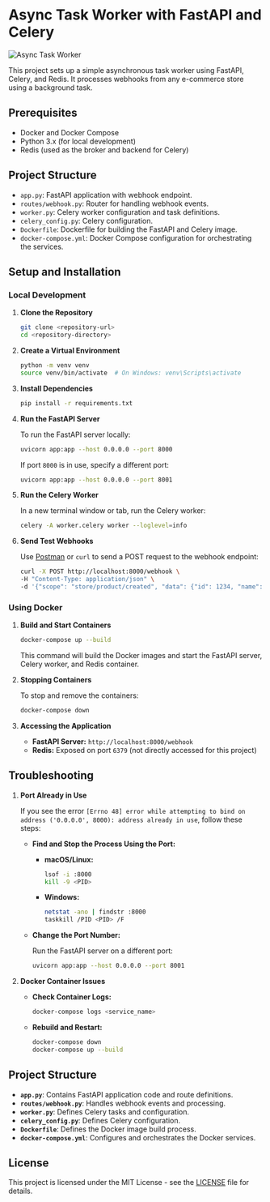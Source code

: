 # Async Task Worker with FastAPI and Celery

![Async Task Worker](https://github.com/user-attachments/assets/1168554b-f9b2-4ba6-8eda-2219ffc75ed3)

This project sets up a simple asynchronous task worker using FastAPI, Celery, and Redis. It processes webhooks from any e-commerce store using a background task.

## Prerequisites

- Docker and Docker Compose
- Python 3.x (for local development)
- Redis (used as the broker and backend for Celery)

## Project Structure

- `app.py`: FastAPI application with webhook endpoint.
- `routes/webhook.py`: Router for handling webhook events.
- `worker.py`: Celery worker configuration and task definitions.
- `celery_config.py`: Celery configuration.
- `Dockerfile`: Dockerfile for building the FastAPI and Celery image.
- `docker-compose.yml`: Docker Compose configuration for orchestrating the services.

## Setup and Installation

### Local Development

1. **Clone the Repository**

   ```bash
   git clone <repository-url>
   cd <repository-directory>
   ```

2. **Create a Virtual Environment**

   ```bash
   python -m venv venv
   source venv/bin/activate  # On Windows: venv\Scripts\activate
   ```

3. **Install Dependencies**

   ```bash
   pip install -r requirements.txt
   ```

4. **Run the FastAPI Server**

   To run the FastAPI server locally:

   ```bash
   uvicorn app:app --host 0.0.0.0 --port 8000
   ```

   If port `8000` is in use, specify a different port:

   ```bash
   uvicorn app:app --host 0.0.0.0 --port 8001
   ```

5. **Run the Celery Worker**

   In a new terminal window or tab, run the Celery worker:

   ```bash
   celery -A worker.celery worker --loglevel=info
   ```

6. **Send Test Webhooks**

   Use [Postman](https://www.postman.com/) or `curl` to send a POST request to the webhook endpoint:

   ```bash
   curl -X POST http://localhost:8000/webhook \
   -H "Content-Type: application/json" \
   -d '{"scope": "store/product/created", "data": {"id": 1234, "name": "Sample Order"}}'
   ```

### Using Docker

1. **Build and Start Containers**

   ```bash
   docker-compose up --build
   ```

   This command will build the Docker images and start the FastAPI server, Celery worker, and Redis container.

2. **Stopping Containers**

   To stop and remove the containers:

   ```bash
   docker-compose down
   ```

3. **Accessing the Application**

   - **FastAPI Server:** `http://localhost:8000/webhook`
   - **Redis:** Exposed on port `6379` (not directly accessed for this project)

## Troubleshooting

1. **Port Already in Use**

   If you see the error `[Errno 48] error while attempting to bind on address ('0.0.0.0', 8000): address already in use`, follow these steps:

   - **Find and Stop the Process Using the Port:**

     - **macOS/Linux:**

       ```bash
       lsof -i :8000
       kill -9 <PID>
       ```

     - **Windows:**

       ```bash
       netstat -ano | findstr :8000
       taskkill /PID <PID> /F
       ```

   - **Change the Port Number:**

     Run the FastAPI server on a different port:

     ```bash
     uvicorn app:app --host 0.0.0.0 --port 8001
     ```

2. **Docker Container Issues**

   - **Check Container Logs:**

     ```bash
     docker-compose logs <service_name>
     ```

   - **Rebuild and Restart:**

     ```bash
     docker-compose down
     docker-compose up --build
     ```

## Project Structure

- **`app.py`**: Contains FastAPI application code and route definitions.
- **`routes/webhook.py`**: Handles webhook events and processing.
- **`worker.py`**: Defines Celery tasks and configuration.
- **`celery_config.py`**: Defines Celery configuration.
- **`Dockerfile`**: Defines the Docker image build process.
- **`docker-compose.yml`**: Configures and orchestrates the Docker services.

## License

This project is licensed under the MIT License - see the [LICENSE](LICENSE) file for details.
